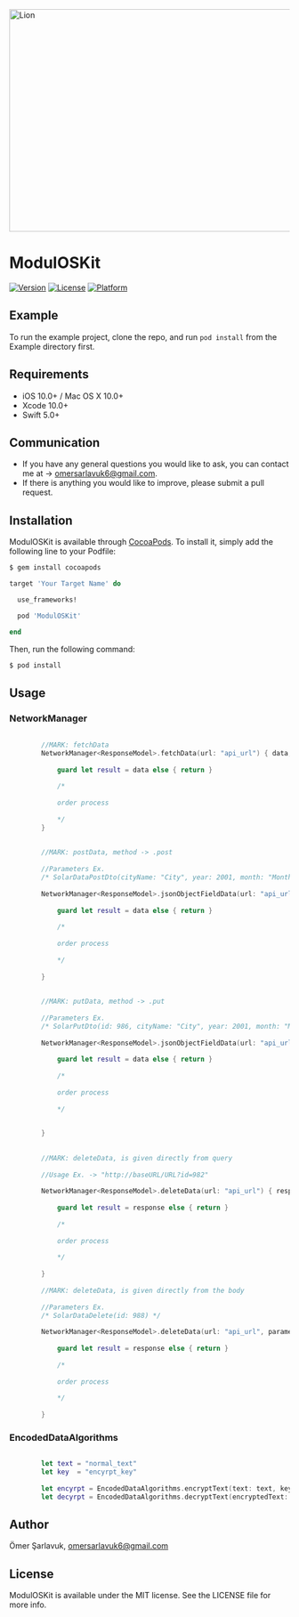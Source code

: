 <img width="910" height="400" alt="Lion" src="https://github.com/user-attachments/assets/f382cd39-4d82-462d-b8ee-2a532579f2f0">



# ModulOSKit

[![Version](https://img.shields.io/cocoapods/v/ModulOSKit.svg?style=flat)](https://cocoapods.org/pods/ModulOSKit)
[![License](https://img.shields.io/cocoapods/l/ModulOSKit.svg?style=flat)](https://cocoapods.org/pods/ModulOSKit)
[![Platform](https://img.shields.io/cocoapods/p/ModulOSKit.svg?style=flat)](https://cocoapods.org/pods/ModulOSKit)

## Example

To run the example project, clone the repo, and run `pod install` from the Example directory first.   

## Requirements

- iOS 10.0+ / Mac OS X 10.0+
- Xcode 10.0+
- Swift 5.0+


## Communication

- If you have any general questions you would like to ask, you can contact me at -> omersarlavuk6@gmail.com.
- If there is anything you would like to improve, please submit a pull request.

## Installation


ModulOSKit is available through [CocoaPods](https://cocoapods.org). To install
it, simply add the following line to your Podfile:

```bash
$ gem install cocoapods
```


```ruby
target 'Your Target Name' do

  use_frameworks!

  pod 'ModulOSKit'

end
```


Then, run the following command:

```bash
$ pod install
```


## Usage

### NetworkManager

```swift
        
        //MARK: fetchData
        NetworkManager<ResponseModel>.fetchData(url: "api_url") { data, message in
            
            guard let result = data else { return }
            
            /*
            
            order process
            
            */
        }
        
        
        //MARK: postData, method -> .post
        
        //Parameters Ex.
        /* SolarDataPostDto(cityName: "City", year: 2001, month: "Month", radiation: 5.91) */
        
        NetworkManager<ResponseModel>.jsonObjectFieldData(url: "api_url", method: .post, parameters: BodyParameters) { data, message in
            
            guard let result = data else { return }
            
            /*
            
            order process
            
            */
            
        }
        
        
        //MARK: putData, method -> .put
        
        //Parameters Ex.
        /* SolarPutDto(id: 986, cityName: "City", year: 2001, month: "Month", radiation: 5.91) */
        
        NetworkManager<ResponseModel>.jsonObjectFieldData(url: "api_url", method: .put, parameters: BodyParameters) { data, message in
            
            guard let result = data else { return }
            
            /*
            
            order process
            
            */

            
        }
        
        
        //MARK: deleteData, is given directly from query
        
        //Usage Ex. -> "http://baseURL/URL?id=982" 
        
        NetworkManager<ResponseModel>.deleteData(url: "api_url") { response, message in
            
            guard let result = response else { return }
            
            /*
            
            order process
            
            */
            
        }
        
        //MARK: deleteData, is given directly from the body
        
        //Parameters Ex.
        /* SolarDataDelete(id: 988) */
        
        NetworkManager<ResponseModel>.deleteData(url: "api_url", parameters: BodyParameters) { response, message in
            
            guard let result = response else { return }
            
            /*
            
            order process
            
            */
            
        }


```

### EncodedDataAlgorithms

```swift

        let text = "normal_text"
        let key  = "encyrpt_key"
        
        let encyrpt = EncodedDataAlgorithms.encryptText(text: text, key: key)
        let decyrpt = EncodedDataAlgorithms.decryptText(encryptedText: encyrpt, key: key)

```


## Author

Ömer Şarlavuk, omersarlavuk6@gmail.com

## License

ModulOSKit is available under the MIT license. See the LICENSE file for more info.
